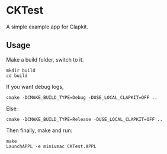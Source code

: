 # CKTest

A simple example app for Clapkit.

## Usage

Make a build folder, switch to it.
```
mkdir build
cd build
```

If you want debug logs,
```
cmake -DCMAKE_BUILD_TYPE=Debug -DUSE_LOCAL_CLAPKIT=OFF ..
```

Else:
```
cmake -DCMAKE_BUILD_TYPE=Release -DUSE_LOCAL_CLAPKIT=OFF ..
```

Then finally, make and run:
```
make
LaunchAPPL -e minivmac CKTest.APPL
```
